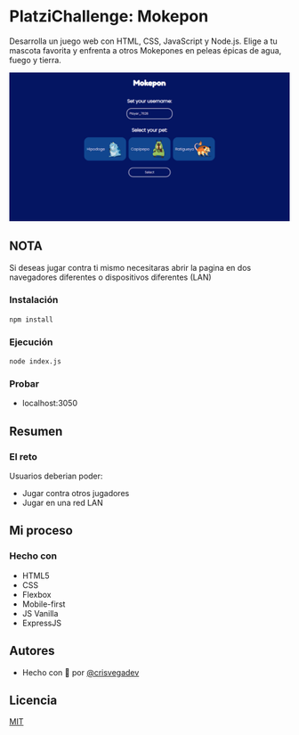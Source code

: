 # PlatziChallenge: Mokepon

Desarrolla un juego web con HTML, CSS, JavaScript y Node.js. Elige a tu mascota favorita y enfrenta a otros Mokepones en peleas épicas de agua, fuego y tierra.

![Preview](./screenshot.png)

## NOTA

Si deseas jugar contra ti mismo necesitaras abrir la pagina en dos navegadores diferentes o dispositivos diferentes (LAN)

### Instalación

```
npm install
```

### Ejecución

```
node index.js
```

### Probar

- localhost:3050

## Resumen

### El reto

Usuarios deberian poder:

- Jugar contra otros jugadores 
- Jugar en una red LAN

## Mi proceso

### Hecho con

- HTML5
- CSS
- Flexbox
- Mobile-first
- JS Vanilla
- ExpressJS

## Autores

- Hecho con 💚 por  [@crisvegadev](https://www.github.com/crisvegadev)


## Licencia

[MIT](https://choosealicense.com/licenses/mit/)